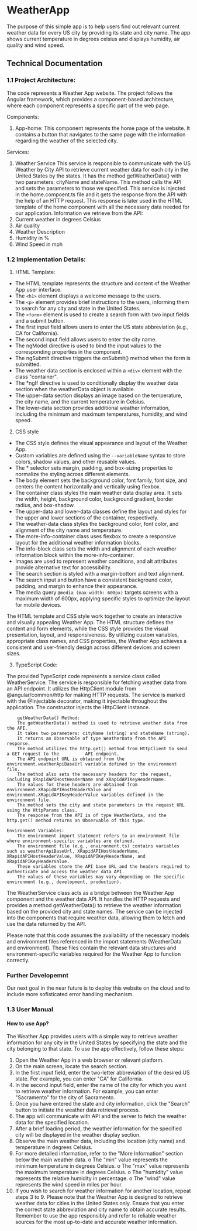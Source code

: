 # WeatherApp
The purpose of this simple app is to help users find out relevant current weather data for every US city by providing its state and city name.
The app shows current temperature in degrees celsius and displays humidity, air quality and wind speed.

## Technical Documentation


### 1.1 Project Architecture: 


The code represents a Weather App website. The project follows the Angular framework, which provides a component-based architecture, where each component represents a specific part of the web page.
 
Components: 

1.	App-home: This component represents the home page of the website. It contains a button that navigates to the same page with the information regarding the weather of the selected city. 

Services: 

1.	Weather Service
This service is responsible to communicate with the US Weather by City API to retrieve current weather data for each city in the United States by the states. It has the method getWeatherData()  with two parameters: cityName and stateName. This method calls the API and sets the parameters to those we specified. This service is injected in the home.compoent.ts file and it gets the response from the API with the help of an HTTP request. This response is later used in the HTML template of the home component with all the necessary data needed for our application.
Information we retrieve from the API:
1.	Current weather in degrees Celsius
2.	Air quality
3.	Weather Description
4.	Humidity in %
5.	Wind Speed in mph

 



### 1.2 Implementation Details: 


1.	HTML Template:

   - The HTML template represents the structure and content of the Weather App user interface.
   - The `<h1>` element displays a welcome message to the users.
   - The `<p>` element provides brief instructions to the users, informing them to search for any city and state in the United States.
   - The `<form>` element is used to create a search form with two input fields and a submit button.
   - The first input field allows users to enter the US state abbreviation (e.g., CA for California).
   - The second input field allows users to enter the city name.
   - The ngModel directive is used to bind the input values to the corresponding properties in the component.
   - The ngSubmit directive triggers the onSubmit() method when the form is submitted.
   - The weather data section is enclosed within a `<div>` element with the class "container".
   - The *ngIf directive is used to conditionally display the weather data section when the weatherData object is available.
   - The upper-data section displays an image based on the temperature, the city name, and the current temperature in Celsius.
   - The lower-data section provides additional weather information, including the minimum and maximum temperatures, humidity, and wind speed.

2.	CSS style

   - The CSS style defines the visual appearance and layout of the Weather App.
   - Custom variables are defined using the `--variableName` syntax to store colors, shadow values, and other reusable values.
   - The * selector sets margin, padding, and box-sizing properties to normalize the styling across different elements.
   - The body element sets the background color, font family, font size, and centers the content horizontally and vertically using flexbox.
   - The container class styles the main weather data display area. It sets the width, height, background color, background gradient, border radius, and box-shadow.
   - The upper-data and lower-data classes define the layout and styles for the upper and lower sections of the container, respectively.
   - The weather-data class styles the background color, font color, and alignment of the city name and temperature.
   - The more-info-container class uses flexbox to create a responsive layout for the additional weather information blocks.
   - The info-block class sets the width and alignment of each weather information block within the more-info-container.
   - Images are used to represent weather conditions, and alt attributes provide alternative text for accessibility.
   - The search section is styled with a margin-bottom and text alignment.
   - The search input and button have a consistent background color, padding, and margin to enhance their appearance.
   - The media query `@media (max-width: 600px)` targets screens with a maximum width of 600px, applying specific styles to optimize the layout for mobile devices.

The HTML template and CSS style work together to create an interactive and visually appealing Weather App. The HTML structure defines the content and form elements, while the CSS style provides the visual presentation, layout, and responsiveness. By utilizing custom variables, appropriate class names, and CSS properties, the Weather App achieves a consistent and user-friendly design across different devices and screen sizes.


3.	TypeScript Code:

The provided TypeScript code represents a service class called WeatherService.
The service is responsible for fetching weather data from an API endpoint.
It utilizes the HttpClient module from @angular/common/http for making HTTP         requests.
The service is marked with the @Injectable decorator, making it injectable throughout the application.
The constructor injects the HttpClient instance.

        getWeatherData() Method:
        The getWeatherData() method is used to retrieve weather data from the API.
        It takes two parameters: cityName (string) and stateName (string).
        It returns an Observable of type WeatherData from the API response.
        The method utilizes the http.get() method from HttpClient to send a GET request to the          API endpoint.
        The API endpoint URL is obtained from the environment.weatherApiBaseUrl variable defined in the environment file.
        The method also sets the necessary headers for the request, including XRapidAPIHostHeaderName and XRapidAPIKeyHeaderName.
        The values for these headers are obtained from environment.XRapidAPIHostHeaderValue and environment.XRapidAPIKeyHeaderValue variables defined in the environment file.
        The method sets the city and state parameters in the request URL using the HttpParams class.
        The response from the API is of type WeatherData, and the http.get() method returns an Observable of this type.

    Environment Variables:
        The environment import statement refers to an environment file where environment-specific variables are defined.
        The environment file (e.g., environment.ts) contains variables such as weatherApiBaseUrl, XRapidAPIHostHeaderName, XRapidAPIHostHeaderValue, XRapidAPIKeyHeaderName, and XRapidAPIKeyHeaderValue.
        These variables store the API base URL and the headers required to authenticate and access the weather data API.
        The values of these variables may vary depending on the specific environment (e.g., development, production).

The WeatherService class acts as a bridge between the Weather App component and the weather data API. It handles the HTTP requests and provides a method getWeatherData() to retrieve the weather information based on the provided city and state names. The service can be injected into the components that require weather data, allowing them to fetch and use the data returned by the API.

Please note that this code assumes the availability of the necessary models and environment files referenced in the import statements (WeatherData and environment). These files contain the relevant data structures and environment-specific variables required for the Weather App to function correctly.

### Further Developemnt
Our next goal in the near future is to deploy this website on the cloud and to include more sofisticated error handling mechanism. 

### 1.3 User Manual
#### How to use App?

The Weather App provides users with a simple way to retrieve weather information for any city in the United States by specifying the state and the city belonging to that state. To use the app effectively, follow these steps:

1.	Open the Weather App in a web browser or relevant platform.
2.	On the main screen, locate the search section.
3.	In the first input field, enter the two-letter abbreviation of the desired US state. For example, you can enter "CA" for California.
4.	In the second input field, enter the name of the city for which you want to retrieve weather information. For example, you can enter "Sacramento" for the city of Sacramento.
5.	Once you have entered the state and city information, click the "Search" button to initiate the weather data retrieval process.
6.	The app will communicate with API and the server to fetch the weather data for the specified location.
7.	After a brief loading period, the weather information for the specified city will be displayed in the weather display section.
8.	Observe the main weather data, including the location (city name) and temperature in degrees Celsius.
9.	For more detailed information, refer to the "More Information" section below the main weather data.
o	The "min" value represents the minimum temperature in degrees Celsius.
o	The "max" value represents the maximum temperature in degrees Celsius.
o	The "humidity" value represents the relative humidity in percentage.
o	The "wind" value represents the wind speed in miles per hour.
10.	If you wish to search for weather information for another location, repeat steps 3 to 9.
Please note that the Weather App is designed to retrieve weather data for cities in the United States only. Ensure that you enter the correct state abbreviation and city name to obtain accurate results.
Remember to use the app responsibly and refer to reliable weather sources for the most up-to-date and accurate weather information.


